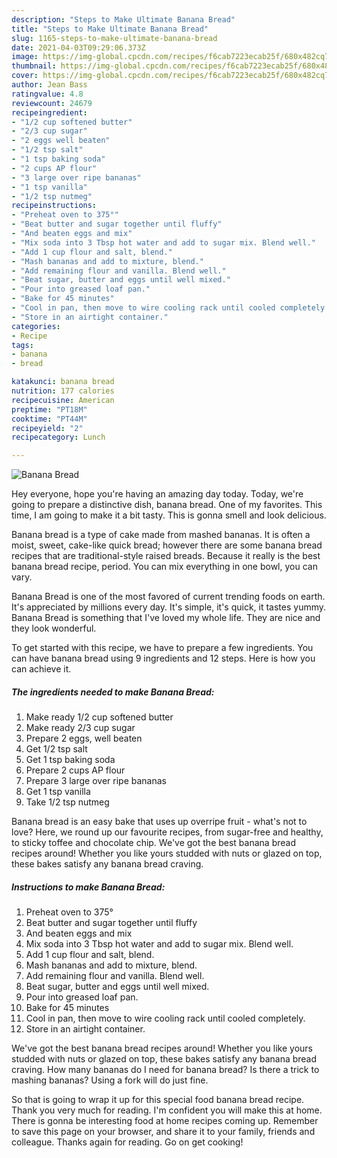 ```yaml
---
description: "Steps to Make Ultimate Banana Bread"
title: "Steps to Make Ultimate Banana Bread"
slug: 1165-steps-to-make-ultimate-banana-bread
date: 2021-04-03T09:29:06.373Z
image: https://img-global.cpcdn.com/recipes/f6cab7223ecab25f/680x482cq70/banana-bread-recipe-main-photo.jpg
thumbnail: https://img-global.cpcdn.com/recipes/f6cab7223ecab25f/680x482cq70/banana-bread-recipe-main-photo.jpg
cover: https://img-global.cpcdn.com/recipes/f6cab7223ecab25f/680x482cq70/banana-bread-recipe-main-photo.jpg
author: Jean Bass
ratingvalue: 4.8
reviewcount: 24679
recipeingredient:
- "1/2 cup softened butter"
- "2/3 cup sugar"
- "2 eggs well beaten"
- "1/2 tsp salt"
- "1 tsp baking soda"
- "2 cups AP flour"
- "3 large over ripe bananas"
- "1 tsp vanilla"
- "1/2 tsp nutmeg"
recipeinstructions:
- "Preheat oven to 375°"
- "Beat butter and sugar together until fluffy"
- "And beaten eggs and mix"
- "Mix soda into 3 Tbsp hot water and add to sugar mix. Blend well."
- "Add 1 cup flour and salt, blend."
- "Mash bananas and add to mixture, blend."
- "Add remaining flour and vanilla. Blend well."
- "Beat sugar, butter and eggs until well mixed."
- "Pour into greased loaf pan."
- "Bake for 45 minutes"
- "Cool in pan, then move to wire cooling rack until cooled completely."
- "Store in an airtight container."
categories:
- Recipe
tags:
- banana
- bread

katakunci: banana bread 
nutrition: 177 calories
recipecuisine: American
preptime: "PT18M"
cooktime: "PT44M"
recipeyield: "2"
recipecategory: Lunch

---
```



![Banana Bread](https://img-global.cpcdn.com/recipes/f6cab7223ecab25f/680x482cq70/banana-bread-recipe-main-photo.jpg)

Hey everyone, hope you're having an amazing day today. Today, we're going to prepare a distinctive dish, banana bread. One of my favorites. This time, I am going to make it a bit tasty. This is gonna smell and look delicious.

Banana bread is a type of cake made from mashed bananas. It is often a moist, sweet, cake-like quick bread; however there are some banana bread recipes that are traditional-style raised breads. Because it really is the best banana bread recipe, period. You can mix everything in one bowl, you can vary.

Banana Bread is one of the most favored of current trending foods on earth. It's appreciated by millions every day. It's simple, it's quick, it tastes yummy. Banana Bread is something that I've loved my whole life. They are nice and they look wonderful.


To get started with this recipe, we have to prepare a few ingredients. You can have banana bread using 9 ingredients and 12 steps. Here is how you can achieve it.

<!--inarticleads1-->

##### The ingredients needed to make Banana Bread:

1. Make ready 1/2 cup softened butter
1. Make ready 2/3 cup sugar
1. Prepare 2 eggs, well beaten
1. Get 1/2 tsp salt
1. Get 1 tsp baking soda
1. Prepare 2 cups AP flour
1. Prepare 3 large over ripe bananas
1. Get 1 tsp vanilla
1. Take 1/2 tsp nutmeg


Banana bread is an easy bake that uses up overripe fruit - what&#39;s not to love? Here, we round up our favourite recipes, from sugar-free and healthy, to sticky toffee and chocolate chip. We&#39;ve got the best banana bread recipes around! Whether you like yours studded with nuts or glazed on top, these bakes satisfy any banana bread craving. 

<!--inarticleads2-->

##### Instructions to make Banana Bread:

1. Preheat oven to 375°
1. Beat butter and sugar together until fluffy
1. And beaten eggs and mix
1. Mix soda into 3 Tbsp hot water and add to sugar mix. Blend well.
1. Add 1 cup flour and salt, blend.
1. Mash bananas and add to mixture, blend.
1. Add remaining flour and vanilla. Blend well.
1. Beat sugar, butter and eggs until well mixed.
1. Pour into greased loaf pan.
1. Bake for 45 minutes
1. Cool in pan, then move to wire cooling rack until cooled completely.
1. Store in an airtight container.


We&#39;ve got the best banana bread recipes around! Whether you like yours studded with nuts or glazed on top, these bakes satisfy any banana bread craving. How many bananas do I need for banana bread? Is there a trick to mashing bananas? Using a fork will do just fine. 

So that is going to wrap it up for this special food banana bread recipe. Thank you very much for reading. I'm confident you will make this at home. There is gonna be interesting food at home recipes coming up. Remember to save this page on your browser, and share it to your family, friends and colleague. Thanks again for reading. Go on get cooking!
